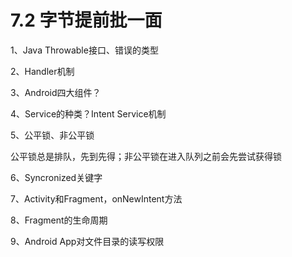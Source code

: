 # 7.2 字节提前批一面

1、Java Throwable接口、错误的类型

2、Handler机制

3、Android四大组件？

4、Service的种类？Intent Service机制

5、公平锁、非公平锁

公平锁总是排队，先到先得；非公平锁在进入队列之前会先尝试获得锁

6、Syncronized关键字

7、Activity和Fragment，onNewIntent方法

8、Fragment的生命周期

9、Android App对文件目录的读写权限

